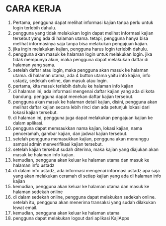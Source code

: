 # CARA KERJA

1. Pertama, pengguna dapat melihat informasi kajian tanpa perlu untuk login terlebih dahulu.
2. pengguna yang tidak melakukan login dapat melihat informasi kajian tersebut yang ada di halaman utama. tetapi, pengguna hanya bisa melihat informasinya saja tanpa bisa melakukan pengajuan kajian.
3. jika ingin melakukan kajian, pengguna harus login terlebih dahulu.
4. pengguna akan masuk ke halaman login untuk melakukan login. jika tidak mempunya akun, maka pengguna dapat melakukan daftar di halaman yang sama.
5. setelah daftar atau login, maka pengguna akan masuk ke halaman utama. di halaman utama, ada 4 button utama yaitu info kajian, info ustadz, sedekah online, dan masuk atau login.
6. pertama, kita masuk terlebih dahulu ke halaman info kajian
7. di halaman ini, ada informasi mengenai daftar kajian yang ada di kota bandung. pengguna dapat menekan daftar kajian tersebut.
8. pengguna akan masuk ke halaman detail kajian, disini, pengguna akan melihat daftar kajian secara lebih rinci dan ada petunjuk lokasi dari lokasi kajian tersebut.
9. di halaman ini, pengguna juga dapat melakukan pengajuan kajian ke dalam aplikasi.
10. pengguna dapat memsaukkan nama kajian, lokasi kajian, nama penceramah, gambar kajian, dan jadwal kajian tersebut.
11. setelah pengguna memasukkan kajian, pengguna akan menunggu sampai admin menverifikasi kajian tersebut.
12. setelah kajian tersebut sudah diterima, maka kajian yang diajukan akan masuk ke halaman info kajian.
13. kemudian, pengguna akan keluar ke halaman utama dan masuk ke halaman info ustadz
14. di dalam info ustadz, ada informasi mengenai informasi ustadz apa saja yang akan melakukan ceramah di setiap kajian yang ada di halaman info kajian
15. kemudian, pengguna akan keluar ke halaman utama dan masuk ke halaman sedekah online
16. di dalam sedekah online, pengguna dapat melakukan sedekah online. setelah itu, pengguna akan menerima transaksi yang sudah dilakukan lewat email.
17. kemudian, pengguna akan keluar ke halaman utama
18. pengguna dapat melakukan logout dari aplikasi KajiApps









